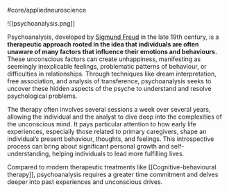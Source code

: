 #core/appliedneuroscience

![[psychoanalysis.png]]

Psychoanalysis, developed by [Sigmund Freud](https://en.wikipedia.org/wiki/Sigmund_Freud) in the late 19th century, is a **therapeutic approach rooted in the idea that individuals are often unaware of many factors that influence their emotions and behaviours.** These unconscious factors can create unhappiness, manifesting as seemingly inexplicable feelings, problematic patterns of behaviour, or difficulties in relationships. Through techniques like dream interpretation, free association, and analysis of transference, psychoanalysis seeks to uncover these hidden aspects of the psyche to understand and resolve psychological problems.

The therapy often involves several sessions a week over several years, allowing the individual and the analyst to dive deep into the complexities of the unconscious mind. It pays particular attention to how early life experiences, especially those related to primary caregivers, shape an individual’s present behaviour, thoughts, and feelings. This introspective process can bring about significant personal growth and self-understanding, helping individuals to lead more fulfilling lives.

Compared to modern therapeutic treatments like [[Cognitive-behavioural therapy]], psychoanalysis requires a greater time commitment and delves deeper into past experiences and unconscious drives.
